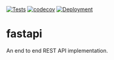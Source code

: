 [![Tests](https://github.com/likith012/fastapi/actions/workflows/tests.yaml/badge.svg)](https://github.com/likith012/fastapi/actions/workflows/tests.yaml)  [![codecov](https://codecov.io/gh/likith012/fastapi/branch/main/graph/badge.svg?token=CDWRORL1CP)](https://codecov.io/gh/likith012/fastapi)  [![Deployment](https://github.com/likith012/fastapi/actions/workflows/azure_vm.yml/badge.svg)](https://github.com/likith012/fastapi/actions/workflows/azure_vm.yml)

# fastapi
An end to end REST API implementation.
